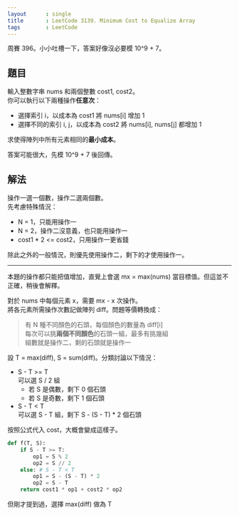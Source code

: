 ```yaml
---
layout      : single
title       : LeetCode 3139. Minimum Cost to Equalize Array
tags        : LeetCode
---
```

周賽 396。小小吐槽一下，答案好像沒必要模 10^9 + 7。  

## 題目

輸入整數字串 nums 和兩個整數 cost1, cost2。  
你可以執行以下兩種操作**任意次**：

- 選擇索引 i，以成本為 cost1 將 nums[i] 增加 1  
- 選擇不同的索引 i, j，以成本為 cost2 將 nums[i], nums[j] 都增加 1  

求使得陣列中所有元素相同的**最小成本**。  

答案可能很大，先模 10^9 + 7 後回傳。  

## 解法

操作一選一個數，操作二選兩個數。  
先考慮特殊情況：

- N = 1，只能用操作一  
- N = 2，操作二沒意義，也只能用操作一  
- cost1 \* 2 <= cost2，只用操作一更省錢  

除此之外的一般情況，則優先使用操作二，剩下的才使用操作一。

---
本題的操作都只能把值增加，直覺上會選 mx = max(nums) 當目標值。但這並不正確，稍後會解釋。  

對於 nums 中每個元素 x，需要 mx - x 次操作。  
將各元素所需操作次數記做陣列 diff。問題等價轉換成：  
> 有 N 種不同顏色的石頭，每個顏色的數量為 diff[i]  
> 每次可以挑**兩個不同顏色**的石頭一組，最多有挑幾組  
> 組數就是操作二，剩的石頭就是操作一  

設 T = max(diff), S = sum(diff)。分類討論以下情況：  

- S - T >= T  
    可以選 S / 2 組  
  - 若 S 是偶數，剩下 0 個石頭  
  - 若 S 是奇數，剩下 1 個石頭  
- S - T < T  
    可以選 S - T 組，剩下 S - (S - T) \* 2 個石頭  

按照公式代入 cost，大概會變成這樣子。  

```python
def f(T, S): 
    if S - T >= T:
        op1 = S % 2
        op2 = S // 2
    else: # S - T < T
        op1 = S - (S - T) * 2
        op2 = S - T
    return cost1 * op1 + cost2 * op2
```

但剛才提到過，選擇 max(diff) 做為 T
